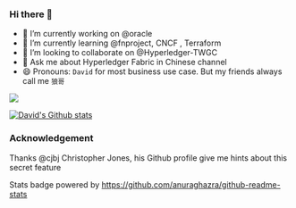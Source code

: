 ### Hi there 👋

<!--
**davidkhala/davidkhala** is a ✨ _special_ ✨ repository because its `README.md` (this file) appears on your GitHub profile.

Here are some ideas to get you started:
- 📫 How to reach me: david-khala@hotmail.com
- 🤔 I’m looking for help with ...
- ⚡ Fun fact: 许愿门
-->

- 🔭 I’m currently working on @oracle
- 🌱 I’m currently learning @fnproject, CNCF , Terraform
- 👯 I’m looking to collaborate on @Hyperledger-TWGC
- 💬 Ask me about Hyperledger Fabric in Chinese channel
- 😄 Pronouns: `David` for most business use case. But my friends always call me `狼哥`

[![](https://github-readme-stats.vercel.app/api/top-langs/?username=davidkhala&layout=compact)](https://github.com/davidkhala)

[![David's Github stats](https://github-readme-stats.vercel.app/api?username=davidkhala)](https://github.com/davidkhala)




### Acknowledgement
Thanks @cjbj Christopher Jones, his Github profile give me hints about this secret feature

Stats badge powered by https://github.com/anuraghazra/github-readme-stats
